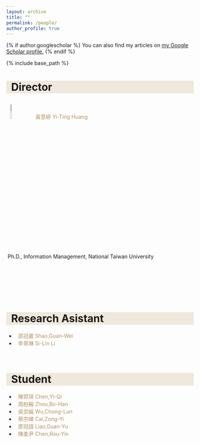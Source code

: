 ```yaml
---
layout: archive
title: ""
permalink: /people/
author_profile: true
---
```


{% if author.googlescholar %}
  You can also find my articles on <u><a href="{{author.googlescholar}}">my Google Scholar profile</a>.</u>
{% endif %}

{% include base_path %}

<!-- Director -->
<h1 style= "background:#efe8dc">&nbsp; Director</h1>
<p><img src="/images/bio-photo.jpg" width="10%" height="10% align="left" style="padding:10px;"/>
   <font color="#b29362">&nbsp;黃意婷 Yi-Ting Huang</font><br>
   &nbsp;Ph.D., Information Management, National Taiwan University<br><br><br><br><br><br>
<br>

<!-- Research Asistant -->
<h1 style= "background:#efe8dc">&nbsp; Research Asistant</h1>
<ul>
  <li>
    <font color="#b29362">&nbsp;&nbsp;邵冠崴 Shao,Guan-Wei</font><br>
  </li>
  <li>
    <font color="#b29362">&nbsp;&nbsp;李熹琳 Si-Lin Li</font><br>
  </li>
</ul>
<br>

<!-- Student -->
<h1 style= "background:#efe8dc">&nbsp; Student</h1>
<ul>
  <li><font color="#b29362">&nbsp;&nbsp;陳羿琪 Chen,Yi-Qi</font></li>
  <li><font color="#b29362">&nbsp;&nbsp;周柏翰 Zhou,Bo-Han</font></li>
  <li><font color="#b29362">&nbsp;&nbsp;吳崇綸 Wu,Chong-Lun</font></li>
  <li><font color="#b29362">&nbsp;&nbsp;蔡宗嶧 Cai,Zong-Yi</font></li>
  <li><font color="#b29362">&nbsp;&nbsp;廖冠語 Liao,Guan-Yu</font></li>
  <li><font color="#b29362">&nbsp;&nbsp;陳柔尹 Chen,Rou-Yin</font></li>
</ul>
